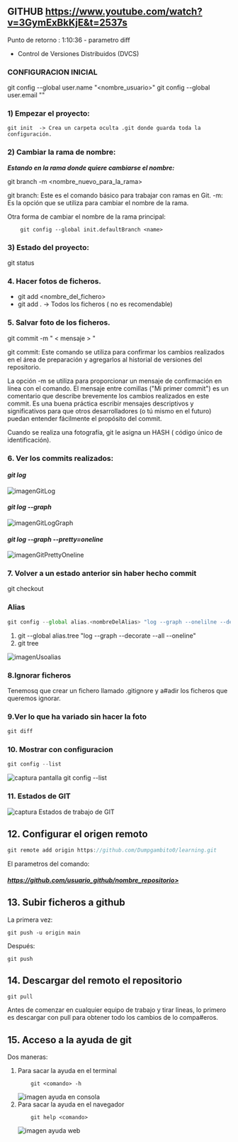 ## GITHUB https://www.youtube.com/watch?v=3GymExBkKjE&t=2537s

Punto de retorno : 1:10:36 - parametro diff

- Control de Versiones Distribuidos (DVCS)

### **CONFIGURACION INICIAL**

git config --global user.name "<nombre_usuario>"
git config --global user.email "<email>"

### **1) Empezar el proyecto:**

    git init  -> Crea un carpeta oculta .git donde guarda toda la configuración.

### **2) Cambiar la rama de nombre:**

**_Estando en la rama donde quiere cambiarse el nombre:_**

git branch -m <nombre_nuevo_para_la_rama>

git branch: Este es el comando básico para trabajar con ramas en Git.
-m: Es la opción que se utiliza para cambiar el nombre de la rama.

Otra forma de cambiar el nombre de la rama principal:

```terminal
    git config --global init.defaultBranch <name>
```

### **3) Estado del proyecto:**

git status

### **4. Hacer fotos de ficheros.**

- git add <nombre_del_fichero>
- git add . -> Todos los ficheros ( no es recomendable)

### **5. Salvar foto de los ficheros.**

git commit -m " < mensaje > "

git commit: Este comando se utiliza para confirmar los cambios realizados en el área de preparación y agregarlos al historial de versiones del repositorio.

La opción -m se utiliza para proporcionar un mensaje de confirmación en línea con el comando. El mensaje entre comillas ("Mi primer commit") es un comentario que describe brevemente los cambios realizados en este commit. Es una buena práctica escribir mensajes descriptivos y significativos para que otros desarrolladores (o tú mismo en el futuro) puedan entender fácilmente el propósito del commit.

Cuando se realiza una fotografía, git le asigna un HASH ( código único de identificación).

### **6. Ver los commits realizados:**

#### **_git log_**

![imagenGitLog](./images/gitLog.JPG)

#### **_git log --graph_**

![imagenGitLogGraph](./images/gitLogGraph.JPG)

#### **_git log --graph --pretty=oneline_**

![imagenGitPrettyOneline](./images/gitPrettyOneline.JPG)

### **7. Volver a un estado anterior sin haber hecho commit**

git checkout

### **Alias**

```javascript
git config --global alias.<nombreDelAlias> "log --graph --onelilne --decorate --all"
```

1. git --global alias.tree "log --graph --decorate --all --oneline"
2. git tree

![imagenUsoalias](./images/gitAlias.JPG)

### **8.Ignorar ficheros**

Tenemosq que crear un fichero llamado .gitignore y a#adir los ficheros que queremos ignorar.

### **9.Ver lo que ha variado sin hacer la foto**

```javascript
git diff
```

### **10. Mostrar con configuracion**

```javascript
git config --list
```

![captura pantalla git config --list](./images/config__list.JPG)

### **11. Estados de GIT**

![captura Estados de trabajo de GIT](./images/estadosGit.JPG)

## **12. Configurar el origen remoto**

```javascript
git remote add origin https://github.com/Dumpgambito0/learning.git
```

El parametros del comando:

#### ***https://github.com/usuario_github/nombre_repositorio>***

## **13. Subir ficheros a github**

La primera vez:

```script
git push -u origin main
```

Después:

```script
git push
```

## **14. Descargar del remoto el repositorio**

```script
git pull
```

Antes de comenzar en cualquier equipo de trabajo y tirar lineas, lo primero es descargar con pull para obtener todo los cambios de lo compa#eros.

## **15. Acceso a la ayuda de git**

Dos maneras:

1. Para sacar la ayuda en el terminal
   ```script
       git <comando> -h
   ```
   ![imagen ayuda en consola](./images/ayudaConsola.JPG)
2. Para sacar la ayuda en el navegador
   ```script
       git help <comando>
   ```
   ![imagen ayuda web](./images/ayudaWeb.JPG)
